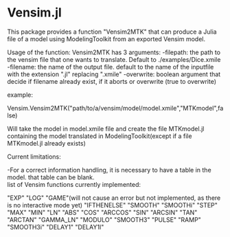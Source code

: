 # Vensim.jl 

This package provides a function "Vensim2MTK" that can produce a Julia file of a model using ModelingToolkit from an exported Vensim model.

Usage of the function: 
Vensim2MTK has 3 arguments:
-filepath: the path to the vensim file that one wants to translate. Default to ./examples/Dice.xmile
-filename: the name of the output file. default to the name of the inputfile with the extension ".jl" replacing ".xmile"
-overwrite: boolean argument that decide if filename already exist, if it aborts or overwrite (true to overwrite)

example: 

Vensim.Vensim2MTK("path/to/a/vensim/model/model.xmile","MTKmodel",false) 

Will take the model in model.xmile file and create the file MTKmodel.jl containing the model translated in ModelingToolkit(except if a file MTKmodel.jl already exists) 

Current limitations: 

-For a correct information handling, it is necessary to have a table in the model. that table can be blank.  
list of Vensim functions currently implemented:

"EXP"
"LOG"
"GAME"(will not cause an error but not implemented, as there is no interactive mode yet)
"IFTHENELSE"
"SMOOTH"
"SMOOTHi"
"STEP"
"MAX"
"MIN"
"LN"
"ABS"
"COS"
"ARCCOS"
"SIN"
"ARCSIN"
"TAN"
"ARCTAN"
"GAMMA_LN"
"MODULO"
"SMOOTH3"
"PULSE"
"RAMP"
"SMOOTH3i"
"DELAY1"
"DELAY1I"
